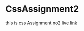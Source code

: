 # CssAssignment2
this is css Assignment no2
<a href="https://rawcdn.githack.com/rishabhyadav3171/CssAssignment2/eab1869f03a6e9bc0b53dbd5568cc6337973e6da/index.html">live link
</a>
